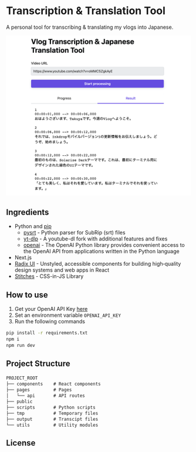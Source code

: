 # Transcription & Translation Tool

A personal tool for transcribing & translating my vlogs into Japanese.

![screenshot](./docs/screenshot.png)

## Ingredients

- Python and [pip](https://pypi.org/project/pip/)
  - [pysrt](https://github.com/byroot/pysrt) - Python parser for SubRip (srt) files
  - [yt-dlp](https://github.com/yt-dlp/yt-dlp) - A youtube-dl fork with additional features and fixes
  - [openai](https://github.com/openai/openai-python) - The OpenAI Python library provides convenient access to the OpenAI API from applications written in the Python language
- Next.js
- [Radix UI](https://www.radix-ui.com/) - Unstyled, accessible components for building high‑quality design systems and web apps in React
- [Stitches](https://github.com/modulz/stitches) - CSS-in-JS Library

## How to use

1. Get your OpenAI API Key [here](https://platform.openai.com/account/api-keys)
2. Set an environment variable `OPENAI_API_KEY`
3. Run the following commands

```bash
pip install -r requirements.txt
npm i
npm run dev
```

## Project Structure

```
PROJECT_ROOT
├── components    # React components
├── pages         # Pages
│   └── api       # API routes
├── public
├── scripts       # Python scripts
├── tmp           # Temporary files
├── output        # Transcipt files
└── utils         # Utility modules

```

## License
